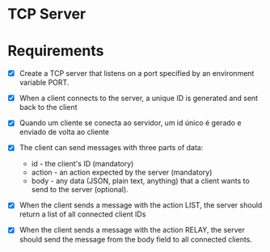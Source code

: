 # TCP Server


# Requirements

- [x] Create a TCP server that listens on a port specified by an environment variable PORT.
- [x] When a client connects to the server, a unique ID is generated and sent back to the client
- [x] Quando um cliente se conecta ao servidor, um id único é gerado e enviado de volta ao cliente
- [x] The client can send messages with three parts of data:
  - id - the client's ID (mandatory)
  - action - an action expected by the server (mandatory)
  - body - any data (JSON, plain text, anything) that a client wants to send to the server (optional).

- [x] When the client sends a message with the action LIST, the server should return a list of all connected client IDs
- [x] When the client sends a message with the action RELAY, the server should send the message from the body field to all connected clients.


 
